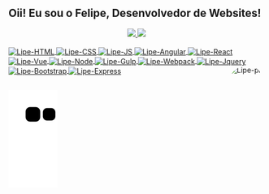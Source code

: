 ## Oii! Eu sou o Felipe, Desenvolvedor de Websites!

<div align="center">
  <a href="https://github.com/Ferpiz445">
  <img height="150em" src="https://github-readme-stats.vercel.app/api?username=Ferpiz445&show_icons=true&theme=dark&include_all_commits=true&count_private=true"/>
  <img height="150em" src="https://github-readme-stats.vercel.app/api/top-langs/?username=Ferpiz445&layout=compact&langs_count=7&theme=dark"/>
</div>

<div style="display: inline_block"><br>
  <img align="center" alt="Lipe-HTML" height="30" width="40" src="https://cdn.jsdelivr.net/gh/devicons/devicon/icons/html5/html5-original.svg" /> 
  <img align="center" alt="Lipe-CSS" height="30" width="40" src="https://cdn.jsdelivr.net/gh/devicons/devicon/icons/css3/css3-original.svg" /> 
  <img align="center" alt="Lipe-JS" height="30" width="40" src="https://cdn.jsdelivr.net/gh/devicons/devicon/icons/javascript/javascript-original.svg" /> 
  <img align="center" alt="Lipe-Angular" height="30" width="40" src="https://cdn.jsdelivr.net/gh/devicons/devicon/icons/angularjs/angularjs-original.svg" /> 
  <img align="center" alt="Lipe-React" height="30" width="40" src="https://cdn.jsdelivr.net/gh/devicons/devicon/icons/react/react-original.svg" /> 
  <img align="center" alt="Lipe-Vue" height="30" width="40" src="https://cdn.jsdelivr.net/gh/devicons/devicon/icons/vuejs/vuejs-original.svg" />
  <img align="center" alt="Lipe-Node" height="30" width="40" src="https://cdn.jsdelivr.net/gh/devicons/devicon/icons/nodejs/nodejs-original.svg" /> 
  <img align="center" alt="Lipe-Gulp" height="30" width="40" src="https://cdn.jsdelivr.net/gh/devicons/devicon/icons/gulp/gulp-plain.svg" /> 
  <img align="center" alt="Lipe-Webpack" height="30" width="40" src="https://cdn.jsdelivr.net/gh/devicons/devicon/icons/webpack/webpack-original.svg" /> 
  <img align="center" alt="Lipe-Jquery" height="30" width="40" src="https://cdn.jsdelivr.net/gh/devicons/devicon/icons/jquery/jquery-original.svg" /> 
  <img align="center" alt="Lipe-Bootstrap" height="30" width="40" src="https://cdn.jsdelivr.net/gh/devicons/devicon/icons/bootstrap/bootstrap-original.svg" /> 
  <img align="center" alt="Lipe-Express" height="30" width="40" src="https://cdn.jsdelivr.net/gh/devicons/devicon/icons/express/express-original.svg" />
  <img align="right" alt="Lipe-pic" height="150" style="border-radius:50px;" src="https://cdn.picrew.me/shareImg/org/202212/338224_UdMxF3qV.png">
</div>

##

![Snake animation](https://github.com/Ferpiz445/Ferpiz445/blob/output/github-contribution-grid-snake.svg)

